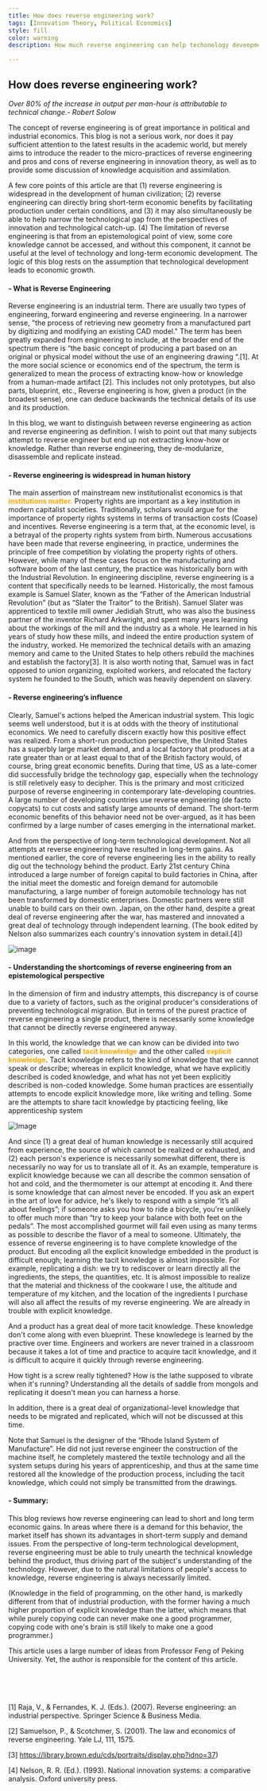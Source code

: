 ```yaml
---
title: How does reverse engineering work?
tags: [Innovation Theory, Political Economics]
style: fill
color: warning
description: How much reverse engineering can help techonology deveopment

---
```


## How does reverse engineering work?



<span style = "font-style: oblique">
    Over 80% of the increase in output per man-hour is attributable to technical change.- Robert Solow</span>

The concept of reverse engineering is of great importance in political and industrial economics. This blog is not a serious work, nor does it pay sufficient attention to the latest results in the academic world, but merely aims to introduce the reader to the micro-practices of reverse engineering and pros and cons of reverse engineering in innovation theory, as well as to provide some discussion of knowledge acquisition and assimilation. 

A few core points of this article are that (1) reverse engineering is widespread in the development of human civilization; (2) reverse engineering can directly bring short-term economic benefits by facilitating production under certain conditions, and (3) it may also simultaneously be able to help narrow the technological gap from the perspectives of innovation and technological catch-up. (4) The limitation of reverse engineering is that from an epistemological point of view, some core knowledge cannot be accessed, and without this component, it cannot be useful at the level of technology and long-term economic development. The logic of this blog rests on the assumption that technological development leads to economic growth.

#### - What is Reverse Engineering<br>

Reverse engineering is an industrial term. There are usually two types of engineering, forward engineering and reverse engineering. In a narrower sense, "the process of retrieving new geometry from a manufactured part by digitizing and modifying an existing CAD model." The term has been greatly expanded from engineering to include, at the broader end of the spectrum there is “the basic concept of producing a part based on an original or physical model without the use of an engineering drawing “.[1]. At the more social science or economics end of the spectrum, the term is generalized to mean the process of extracting know-how or knowledge from a human-made artifact [2]. This includes not only prototypes, but also parts, blueprint, etc., Reverse engineering is how, given a product (in the broadest sense), one can deduce backwards the technical details of its use and its production.

In this blog, we want to distinguish between reverse engineering as action and reverse engineering as definition. I wish to point out that many subjects attempt to reverse engineer but end up not extracting know-how or knowledge. Rather than reverse engineering, they de-modularize, disassemble and replicate instead.

#### - Reverse engineering is widespread in human history<br>

The main assertion of mainstream new institutionalist economics is that <span style="color: orange; font-weight: bold;">institutions matter.</span> Property rights are important as a key institution in modern capitalist societies. Traditionally, scholars would argue for the importance of property rights systems in terms of transaction costs (Coase) and incentives. Reverse engineering is a term that, at the economic level, is a betrayal of the property rights system from birth. Numerous accusations have been made that reverse engineering, in practice, undermines the principle of free competition by violating the property rights of others. However, while many of these cases focus on the manufacturing and software boom of the last century, the practice was historically born with the Industrial Revolution. In engineering discipline, reverse engineering is a content that specifically needs to be learned. Historically, the most famous example is Samuel Slater, known as the “Father of the American Industrial Revolution” (but as “Slater the Traitor” to the British). Samuel Slater was apprenticed to textile mill owner Jedidiah Strutt, who was also the business partner of the inventor Richard Arkwright, and spent many years learning about the workings of the mill and the industry as a whole. He learned in his years of study how these mills, and indeed the entire production system of the industry, worked. He memorized the technical details with an amazing memory and came to the United States to help others rebuild the machines and establish the factory[3]. It is also worth noting that, Samuel was in fact opposed to union organizing, exploited workers, and relocated the factory system he founded to the South, which was heavily dependent on slavery. 

#### - Reverse engineering’s influence  

Clearly, Samuel's actions helped the American industrial system. This logic seems well understood, but it is at odds with the theory of institutional economics. We need to carefully discern exactly how this positive effect was realized. From a short-run production perspective, the United States has a superbly large market demand, and a local factory that produces at a rate greater than or at least equal to that of the British factory would, of course, bring great economic benefits. During that time, US as a late-comer did successfully bridge the technology gap, especially when the technology is still reletively easy to decipher. 
This is the primary and most criticized purpose of reverse engineering in contemporary late-developing countries. A large number of developing countries use reverse engineering (de facto copycats) to cut costs and satisfy large amounts of demand. The short-term economic benefits of this behavior need not be over-argued, as it has been confirmed by a large number of cases emerging in the international market.

And from the perspective of long-term technological development. Not all attempts at reverse engineering have resulted in long-term gains. As mentioned earlier, the core of reverse engineering lies in the ability to really dig out the technology behind the product. Early 21st century China introduced a large number of foreign capital to build factories in China, after the initial meet the domestic and foreign demand for automobile manufacturing, a large number of foreign automobile technology has not been transformed by domestic enterprises. Domestic partners were still unable to build cars on their own. Japan, on the other hand, despite a great deal of reverse engineering after the war, has mastered and innovated a great deal of technology through independent learning. (The book edited by Nelson also summarizes each country's innovation system in detail.[4])
 
![image](/assets/blog2-jp.jpg)

#### - Understanding the shortcomings of reverse engineering from an epistemological perspective  

In the dimension of firm and industry attempts, this discrepancy is of course due to a variety of factors, such as the original producer's considerations of preventing technological migration. But in terms of the purest practice of reverse engineering a single product, there is necessarily some knowledge that cannot be directly reverse engineered anyway.

In this world, the knowledge that we can know can be divided into two categories, one called <span style="color: orange; font-weight: bold;">tacit knowledge</span> and the other called <span style="color: orange; font-weight: bold;">explicit knowledge</span>. Tacit knowledge refers to the kind of knowledge that we cannot speak or describe; whereas in explicit knowledge, what we have explicitly described is coded knowledge, and what has not yet been explicitly described is non-coded knowledge. Some human practices are essentially attempts to encode explicit knowledge more, like writing and telling. Some are the attempts to share tacit knowledge by ptacticing feeling, like apprenticeship system

![Image](/assets/bolg2-force.jpg)

And since (1) a great deal of human knowledge is necessarily still acquired from experience, the source of which cannot be realized or exhausted, and (2) each person's experience is necessarily somewhat different, there is necessarily no way for us to translate all of it. As an example, temperature is explicit knowledge because we can all describe the common sensation of hot and cold, and the thermometer is our attempt at encoding it. And there is some knowledge that can almost never be encoded. If you ask an expert in the art of love for advice, he's likely to respond with a simple “it’s all about feelings”; if someone asks you how to ride a bicycle, you're unlikely to offer much more than “try to keep your balance with both feet on the pedals”. The most accomplished gourmet will fail even using as many terms as possible to describe the flavor of a meal to someone.
Ultimately, the essence of reverse engineering is to have complete knowledge of the product. But encoding all the explicit knowledge embedded in the product is difficult enough; learning the tacit knowledge is almost impossible. For example, replicating a dish: we try to rediscover or learn directly all the ingredients, the steps, the quantities, etc. It is almost impossible to realize that the material and thickness of the cookware I use, the altitude and temperature of my kitchen, and the location of the ingredients I purchase will also all affect the results of my reverse engineering. We are already in trouble with explicit knowledge.

And a product has a great deal of more tacit knowledge. These knowledge don't come along with even blueprint. These knowledege is learned by the practive over time. Engineers and workers are never trained in a classroom because it takes a lot of time and practice to acquire tacit knowledge, and it is difficult to acquire it quickly through reverse engineering.

How tight is a screw really tightened? How is the lathe supposed to vibrate when it's running? Understanding all the details of saddle from mongols and replicating it doesn't mean you can harness a horse.
 
In addition, there is a great deal of organizational-level knowledge that needs to be migrated and replicated, which will not be discussed at this time.

Note that Samuel is the designer of the “Rhode Island System of Manufacture”. He did not just reverse engineer the construction of the machine itself, he completely mastered the textile technology and all the system setups during his years of apprenticeship, and thus at the same time restored all the knowledge of the production process, including the tacit knowledge, which could not simply be transmitted from the drawings.


#### - Summary:
This blog reviews how reverse engineering can lead to short and long term economic gains. In areas where there is a demand for this behavior, the market itself has shown its advantages in short-term supply and demand issues. From the perspective of long-term technological development, reverse engineering must be able to truly unearth the technical knowledge behind the product, thus driving part of the subject's understanding of the technology. However, due to the natural limitations of people's access to knowledge, reverse engineering is always necessarily limited.

(Knowledge in the field of programming, on the other hand, is markedly different from that of industrial production, with the former having a much higher proportion of explicit knowledge than the latter, which means that while purely copying code can never make one a good programmer, copying code with one's brain is still likely to make one a good programmer.)

This article uses a large number of ideas from Professor Feng of Peking University. Yet, the author is responsible for the content of this article. 

<br>
<br>
<br>

[1] Raja, V., & Fernandes, K. J. (Eds.). (2007). Reverse engineering: an industrial perspective. Springer Science & Business Media.

[2] Samuelson, P., & Scotchmer, S. (2001). The law and economics of reverse engineering. Yale LJ, 111, 1575.

[3] https://library.brown.edu/cds/portraits/display.php?idno=37)

[4] Nelson, R. R. (Ed.). (1993). National innovation systems: a comparative analysis. Oxford university press.

